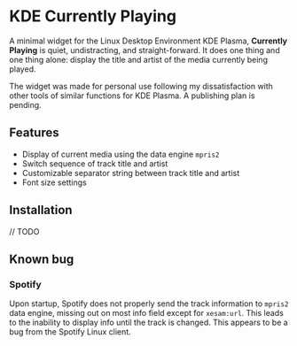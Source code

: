 # KDE Currently Playing

A minimal widget for the Linux Desktop Environment KDE Plasma, **Currently Playing** is quiet, undistracting, and straight-forward. It does one thing and one thing alone: display the title and artist of the media currently being played.

The widget was made for personal use following my dissatisfaction with other tools of similar functions for KDE Plasma. A publishing plan is pending.

## Features

- Display of current media using the data engine `mpris2`
- Switch sequence of track title and artist
- Customizable separator string between track title and artist
- Font size settings

## Installation

// TODO

## Known bug

### Spotify

Upon startup, Spotify does not properly send the track information to `mpris2` data engine, missing out on most info field except for `xesam:url`. This leads to the inability to display info until the track is changed. This appears to be a bug from the Spotify Linux client.